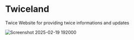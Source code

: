 # Twiceland
Twice Website for providing twice informations and updates

![Screenshot 2025-02-19 192000](https://github.com/user-attachments/assets/e92c6098-c99a-4893-9da2-a0ba964f7f9f)
